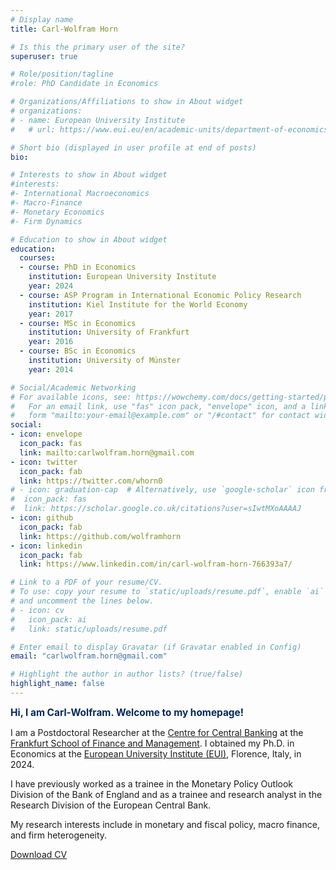 ```yaml
---
# Display name
title: Carl-Wolfram Horn

# Is this the primary user of the site?
superuser: true

# Role/position/tagline
#role: PhD Candidate in Economics

# Organizations/Affiliations to show in About widget
# organizations:
# - name: European University Institute
#   # url: https://www.eui.eu/en/academic-units/department-of-economics

# Short bio (displayed in user profile at end of posts)
bio: 

# Interests to show in About widget
#interests:
#- International Macroeconomics
#- Macro-Finance
#- Monetary Economics
#- Firm Dynamics

# Education to show in About widget
education:
  courses:
  - course: PhD in Economics
    institution: European University Institute
    year: 2024
  - course: ASP Program in International Economic Policy Research
    institution: Kiel Institute for the World Economy
    year: 2017
  - course: MSc in Economics
    institution: University of Frankfurt
    year: 2016
  - course: BSc in Economics
    institution: University of Münster
    year: 2014

# Social/Academic Networking
# For available icons, see: https://wowchemy.com/docs/getting-started/page-builder/#icons
#   For an email link, use "fas" icon pack, "envelope" icon, and a link in the
#   form "mailto:your-email@example.com" or "/#contact" for contact widget.
social:
- icon: envelope
  icon_pack: fas
  link: mailto:carlwolfram.horn@gmail.com
- icon: twitter
  icon_pack: fab
  link: https://twitter.com/whorn0
# - icon: graduation-cap  # Alternatively, use `google-scholar` icon from `ai` icon pack
#  icon_pack: fas
#  link: https://scholar.google.co.uk/citations?user=sIwtMXoAAAAJ
- icon: github
  icon_pack: fab
  link: https://github.com/wolframhorn
- icon: linkedin
  icon_pack: fab
  link: https://www.linkedin.com/in/carl-wolfram-horn-766393a7/

# Link to a PDF of your resume/CV.
# To use: copy your resume to `static/uploads/resume.pdf`, enable `ai` icons in `params.toml`, 
# and uncomment the lines below.
# - icon: cv
#   icon_pack: ai
#   link: static/uploads/resume.pdf

# Enter email to display Gravatar (if Gravatar enabled in Config)
email: "carlwolfram.horn@gmail.com"

# Highlight the author in author lists? (true/false)
highlight_name: false
---
```


<span style="color:#07285B;font-size:1.1em">**Hi, I am Carl-Wolfram. Welcome to my homepage!**</span>
<p>I am a Postdoctoral Researcher at the <a target="_blank" href="https://www.frankfurt-school.de/home/research/centres/centre-for-central-banking">Centre for Central Banking</a> at the <a target="_blank" href="https://www.frankfurt-school.de/home">Frankfurt School of Finance and Management</a>. I obtained my Ph.D. in Economics at the <a target="_blank" href="https://www.eui.eu/en/academic-units/department-of-economics">European University Institute (EUI)</a>, Florence, Italy, in 2024. 

I have previously worked as a trainee in the Monetary Policy Outlook Division of the Bank of England and as a trainee and research analyst in the Research Division of the European Central Bank.</p>

</p>My research interests include in monetary and fiscal policy, macro finance, and firm heterogeneity. </p>
<a class="bg-rollover paper-button download-button" 
   href="/media/CV_Carl-Wolfram Horn.pdf", 
   download="CV_Carl-Wolfram Horn.pdf">
  <span style="mso-text-raise: 10pt;">
    <i class="fa fa-download" aria-hidden="true"></i> Download CV
  </span>
</a>

<!---
<img src="./images/florence_color.png" alt="" style="height: 450px; width:674,46px;">
-->